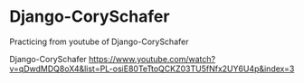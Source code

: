 # Django-CorySchafer
Practicing from youtube of Django-CorySchafer

Django-CorySchafer
https://www.youtube.com/watch?v=qDwdMDQ8oX4&list=PL-osiE80TeTtoQCKZ03TU5fNfx2UY6U4p&index=3